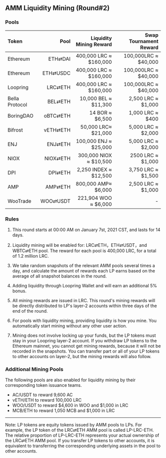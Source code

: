 ## AMM Liquidity Mining (Round#2)


### Pools


| Token | Pool | Liquidity Mining Reward | Swap Tournament Reward |
| :--- | ---: | ---: | ---: |
| Ethereum | ETH⇄DAI | 400,000 LRC ≈  $160,000 | 100,000LRC ≈  $40,000 |
| Ethereum | ETH⇄USDC | 400,000 LRC ≈  $160,000| 100,000LRC ≈  $40,000 |
| Loopring | LRC⇄ETH | 400,000 LRC ≈  $160,000| 100,000LRC ≈  $40,000 |
| Bella Protocol | BEL⇄ETH | 10,000 BEL ≈  $11,300 | 2,500 LRC ≈  $1,000 |
| BoringDAO | oBTC⇄ETH | 14 BOR ≈  $6,500| 1,000 LRC ≈  $400 |
| Bifrost | vETH⇄ETH | 50,000 LRC≈  $21,000 | 5,000 LRC ≈  $2,000 |
| ENJ | ENJ⇄ETH | 100,000 ENJ ≈  $25,000 | 5,000 LRC ≈  $2,000 |
| NIOX | NIOX⇄ETH | 300,000 NIOX ≈  $10,500| 2500 LRC ≈  $1,000 |
| DPI | DPI⇄ETH | 2,250 INDEX ≈  $12,500| 3,750 LRC ≈  $1,500 |
| AMP | AMP⇄ETH | 800,000 AMP≈  $6,000 | 2,500 LRC ≈  $1,000 |
| WooTrade | WOO⇄USDT | 221,904 WOO ≈  $6,000| - |



### Rules

1) This round starts at 00:00 AM on January 7st, 2021 CST, and lasts for 14 days.

2) Liquidity mining will be enabled for: LRC⇄ETH，ETH⇄USDT，and WBTC⇄ETH pool. The reward for each pool is 400,000 LRC, for a total of 1.2 million LRC.

3) We take random snapshots of the relevant AMM pools several times a day, and calculate the amount of rewards each LP earns based on the average of all snapshot balances in the round.

4) Adding liquidity through Loopring Wallet and will earn an additional 5% bonus.

5) All mining rewards are issued in LRC. This round's mining rewards will be directly distributed to LP's layer-2 accounts within three days of the end of the round.

6) For pools with liquidity mining, providing liquidity is how you mine. You automatically start mining without any other user action.

7) Mining does not involve locking up your funds, but the LP tokens must stay in your Loopring layer-2 account. If you withdraw LP tokens to the Ethereum mainnet, you cannot get mining rewards, because it will not be recorded in the snapshots. You can transfer part or all of your LP tokens to other accounts on layer-2, but the mining rewards will also follow.


### Additional Mining Pools

The following pools are also enabled for liquidity mining by their corresponding token issuance teams.

- AC/USDT to reward 9,600 AC
- vETH/ETH to reward 100,000 LRC
- WOO/USDT to reward $4,600 in WOO and $1,000 in LRC
- MCB/ETH to reward 1,050 MCB and $1,000 in LRC

---

Note: LP tokens are equity tokens issued by AMM pools to LPs. For example, the LP token of the LRC⇄ETH AMM pool is called LP-LRC-ETH. The relative proportion of LP-LRC-ETH represents your actual ownership of the LRC⇄ETH AMM pool. If you transfer LP tokens to other accounts, it is equivalent to transferring the corresponding underlying assets in the pool to other accounts.
